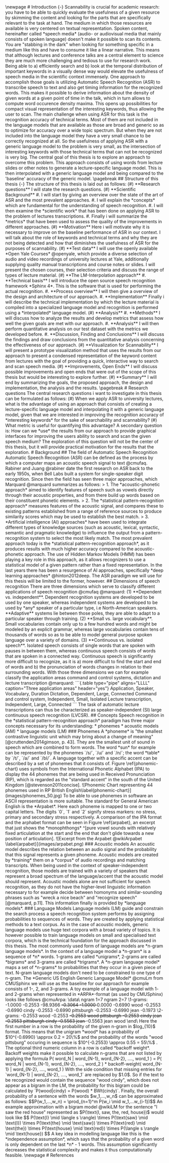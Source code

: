 <!-- Task: the Introduction basically talks about the whole project at a
high level from top to bottom. --!>

\newpage

# Introduction {-}
Scannability is crucial for academic research: you
have to be able to quickly evaluate the usefulness of a given resource
by skimming the content and looking for the parts that are specifically
relevant to the task at hand.

The medium in which those resources are available is very centered on
textual representation. Spoken content, hereinafter called *speech
media* (audio- or audiovisual media that mainly consists of spoken
language) doesn't make it possible to scan its contents. You are
"stabbing in the dark" when looking for something specific in a medium
like this and have to consume it like a linear narrative.

This means that although lectures and conference talks are a central
element to science they are much more challenging and tedious to use for
research work.

Being able to a) efficiently search and b) look at the temporal
distribution of important keywords in a visually dense way would
elevate the usefulness of speech media in the scientific context
immensely.

One approach to accomplish those goals is utilizing Automatic Speech
Recognition (ASR) to transcribe speech to text and also get timing
information for the recognized words. This makes it possible to derive
information about the density of given words at a given point of time in
the talk, which in turn allows to compute word occurence density
maxima. This opens up possibilities for compact visual
representation of the interesting keywords, thus allowing the user to
scan.

The main challenge when using ASR for this task is the recognition
accuracy of technical terms. Most of them are not included in the
language models that are available as those are broad and generic so as
to optimize for accuracy over a wide topic spectrum. But when they are
not included into the language model they have a very small chance to be correctly
recognized at all.  <!-- TODO: maybe account for smoothing here? --!>

So the usefulness of applying ASR with a generic language model to the
problem is very small, as the intersection of interesting keywords with
those technical terms that can not be recognized is very big.

The central goal of this thesis is to explore an approach to overcome
this problem. This approach consists of using words from lecture slides
or other notes to generate a lecture-specific language model. This
is then interpolated with a generic language model and being
compared to the 'baseline' accuracy of the generic model.

\pagebreak

## Structure of this thesis {-}
The structure of this thesis is laid out as follows:

(#) **Research questions**

    I will state the research questions.

(#) **Scientific Background**

    #. I will start by giving an overview over the state of the art of
    ASR and the most prevalent approaches.

    #. I will explain the *concepts* which are fundamental for the
    understanding of speech recognition.

    #. I will then examine the *scientific work* that has been done on
    applying ASR to the problem of lectures transcriptions.

    #. Finally i will summarize the *metrics* that have been used to
    assess the quality of the improvements in different approaches.

(#) **Motivation**

    Here i will motivate why it is necessary to improve on the baseline performance of ASR in our context.

    I will talk about the role of keywords and technical terms and why they are not being detected and how that diminishes the usefulness of ASR for the purposes of scannability.

(#) **Test data**

    I will use the openly available *Open Yale Courses* @openyale, which provide a
    diverse selection of audio and video recordings of university lectures at Yale, additionally supplying quality manual transcriptions and course notes or slides.

    I will present the chosen courses, their selection criteria and
    discuss the range of types of lecture material.

(#) **The LM-Interpolation approach**

    #. **Technical basis**

        I will introduce the open source speech recognition framework
        *Sphinx 4*. This is the software that is used for performing the
        actual recognition.

    #. **Process overview**

        I will then give a overview of the design and architecture of
        our approach.

    #. **Implementation**

        Finally i will describe the technical implementation by which the
        lecture material is compiled into a specialized language model
        and recognition is performed using a *interpolated* language
        model.

(#) **Analysis**

    #. **Methods**

        I will discuss how to analyze the results and develop metrics
        that assess how well the given goals are met with our approach.
        <!-- TODO: which metrics follow from the goals of searchability and
        scannability.  define those terms first, discuss what's
        important there ->> keywords! --!>

    #. **Analysis**

        I will then perform quantitative analysis on our test dataset
        with the metrics we developed before.

    #. **Discussion, Finding and Conclusions**

        I will discuss the findings and draw conclusions from the quantitative analysis concerning the effectiveness of our approach.

(#) **Visualization for Scannability**

    I will present a prototype visualization method that uses the results from our approach to present a condensed representation of the keyword content from lectures with the goal of providing a quick, interactive way to search and scan speech media.

(#) **Improvements, Open Ends**

    I will discuss possible improvements and open ends that were out of
    the scope of this thesis but would be interesting to explore further.

(#) **Summary**

    I will end by summarizing the goals, the proposed approach, the
    design and implementation, the analysis and the results.

\pagebreak

# Research questions
The central research questions i want to investigate in this thesis can
be formulated as follows:

(#) When we apply ASR to university lectures, what is the advantage of using an approach that consists of creating a lecture-specific language model and interpolating it with a generic language model, given that we are interested in improving the recognition accuracy of *interesting keywords* for the sake of
searchability and scannability?

(#) What metric is useful for quantifying this advantage?

A secondary question is: How can we *use* the results from our approach to provide graphical interfaces for improving the users ability to search and scan the given speech medium?

The exploration of this question will not be the center of this thesis,
but it will provide practical motivation for the results that the
exploration.


<!-- ## Lecture recordings in universities ## Speech recognition
accuracy problems with special words / technical terms ## Goal:
improving searchability / scannability through adapting language models
--!>

# Background

## The field of Automatic Speech Recognition
Automatic Speech Recognition (ASR) can be defined as the process by which
a computer maps an acoustic speech signal to text @cmufaq.

Rabiner and Juang @rabiner date the first research on ASR back to the
early 1950s, when Bell Labs built a system for single-speaker digit
recognition. Since then the field has seen three major approaches, which
Marquard @marquard summarizes as follows:

> 1. The *acoustic-phonetic approach* aimed to identify features of
    speech such as vowels directly through their acoustic properties,
    and from there build up words based on their constituent phonetic
    elements.

> 2. The *statistical pattern-recognition approach* measures features of
    the acoustic signal, and compares these to existing patterns
    established from a range of reference sources to produce similarity
    scores which may be used to establish the best match.

> 3. *Artificial intelligence (AI) approaches* have been used to integrate
    different types of knowledge sources (such as acoustic, lexical,
    syntactic, semantic and pragmatic knowledge) to influence the output
    from a pattern-recognition system to select the most likely match.

<!-- TODO: probably rephrase? --!>

The most prevalent approach today is the *statistical
pattern-recognition approach*, as it produces results with much higher
accuracy compared to the acoustic-phonetic approach. The use of Hidden Markov Models (HMM) has been playing a key role in this approach, as it allows recognizers to use a statistical model of a given pattern rather than a fixed representation.

In the last years there has been a resurgence of AI approaches, specifically *deep learning approaches* @hinton2012deep. The ASR paradigm we will use for this thesis will be limited to the former, however.

## Dimensions of speech recognition
There are three dimensions which serve to classify different applications of speech recognition @cmufaq @marquard:

(1) **Dependent vs. independent**. Dependent recognition systems are developed to be used by one speaker, whereas independent systems are developed to be used by *any* speaker of a particular type, i.e North-American speakers. **Adaptive** systems lie between those poles, they are able to adapt to a particular speaker through training.

(2) **Small vs. large vocabulary**. Small vocabularies contain only up to a few hundred words and might be modeled by an explicit grammar, whereas large vocabularies contain tens of thousands of words so as to be able to model general purpose spoken language over a variety of domains.

(3) **Continuous vs. isolated speech**. Isolated speech consists of single words that are spoken with pauses in between them, whereas continuous speech consists of words that are spoken in a connected way. Continuous speech is significantly more difficult to recognize, as it is a) more difficult to find the start and end of words and b) the pronunciation of words changes in relation to their surrounding words.

With those three dimensions we can for example classify the application areas command and control systems, dictation and lecture transcription @marquard:

```{.table type="pipe" aligns="LLLL" caption="Three application areas" header="yes"}
Application,                Speaker,     Vocabulary, Duration
Dictation,                  Dependent,   Large,      Connected
Command and control system, Independent, Small,      Isolated
Lecture transcription,      Independent, Large,      Connected
```

The task of automatic lecture transcriptions can thus be characterized as speaker-independent (SI) large continuous speech recognition (LVCSR).

## Concepts
Speech recognition in the *statistical pattern-recognition approach* paradigm has three major concepts necessary for its understanding:

* phonemes
* acoustic models (AM)
* language models (LM)

### Phonemes
A *phoneme* is "the smallest contrastive linguistic unit which may bring about a change of meaning" [@cruttenden2014gimson, p. 43]. They are the smallest unit of sound in speech which are combined to form words. The word *sun* for example can be represented by the phonemes `/s/`, `/u/` and `/n/`; the word *table* by `/t/`, `/a/` and `/bl/`.

A language together with a specific accent can be described by a set of phonemes that it consists of. Figure \ref{phonemic-chart} uses symbols from the International Phonetic Alphabet (IPA) to display the 44 phonemes that are being used in Received Pronunciation (RP), which is regarded as the "standard accent" in the south of the United Kingdom [@stevenson2011concise].

![Phonemic Chart representing 44 phonemes used in RP British English\label{phonemic-chart}](images/phonemes_50.jpg)

To be able to use phonemes in software an ASCII representation is more suitable. The standard for General American English is the *Arpabet*. Here each phoneme is mapped to one or two capital letters. The digits `0`, `1` and `2` signify stress markers: no stress, primary and secondary stress respectively. A comparison of the IPA format and the arphabet format can be seen in Figure \ref{arpabet}, an excerpt that just shows the *monophthongs* ^[pure vowel sounds with relatively fixed articulation at the start and the end that don't glide towards a new position of articulation].

![Excerpt from the Arpabet @wikiArpabet \label{arpabet}](images/arpabet.png)

### Acoustic models
An acoustic model describes the relation between an audio signal and the probability that this signal represents a given phoneme.

Acoustic models are created by *training* them on a *corpus* of audio recordings and matching transcripts. When being used in the context of speaker-independent recognition, those models are trained with a variety of speakers that represent a broad spectrum of the language/accent that the acoustic model should represent.

Acoustic models alone are not sufficient for speech recognition, as they do not have the higher-level linguistic information necessary to for example decide between homonyms and similar-sounding phrases such as "wreck a nice beach" and "recognize speech" [@marquard, p.11]. This information finally is provided by *language models*.


### Language Models

Language models (LM) guide and constrain the search process a speech recognition system performs by assigning probabilities to sequences of words. They are created by applying statistical methods to a text corpus. As in the case of acoustic models, generic language models use huge text corpora with a broad variety of topics. It is however possible to train language models on small and specialised text corpora, which is the technical foundation for the approach discussed in this thesis.

The most commonly used form of language models are *n-gram language models*. In the context of a language model a *n-gram* is a sequence of *n* words. 1-grams are called *unigrams*, 2-grams are called *bigrams* and 3-grams are called *trigrams*. A *n-gram language model* maps a set of *n-grams* to probabilities that they occur in a given piece of text.

<!-- TODO: trained --!>

N-gram language models don't need to be constrained to one type of n-gram. The *Generic US English Generic Language Model* @cmuLm from CMUSphinx we will use as the baseline for our approach for example consists of 1-, 2, and 3-grams.

A toy example of a language model with 1- and 2-grams when represented in *ARPA*-format (as used by CMUSphinx) looks like follows @cmuArpa:

    \data\
    ngram 1=7
    ngram 2=7

    \1-grams:
    -1.0000 <UNK>	-0.2553
    -98.9366 <s>	 -0.3064
    -1.0000 </s>	 0.0000
    -0.6990 wood	 -0.2553
    -0.6990 cindy	-0.2553
    -0.6990 pittsburgh		-0.2553
    -0.6990 jean	 -0.1973

    \2-grams:
    -0.2553 <UNK> wood
    -0.2553 <s> <UNK>
    -0.2553 wood pittsburgh
    -0.2553 cindy jean
    -0.2553 pittsburgh cindy
    -0.5563 jean </s>
    -0.5563 jean wood

    \end\

Here the first number in a row is the probability of the given n-gram in $log_{10}$ format. This means that the unigram *wood* has a probability of $10^{-0.6990} \approx 0.2 = 20\%$ and the probability of the words "wood pittsburg" occuring in sequence is $10^{-0.2553} \approx 0.55 = 55\%$ .

The optional third numeric column in a row is called *backoff weight*. Backoff weights make it possible to calculate n-grams that are not listed by applying the formula

    P( word_N | word_{N-1}, word_{N-2}, ...., word_1 ) =
    P( word_N | word_{N-1}, word_{N-2}, ...., word_2 ) *
      backoff-weight( word_{N-1} | word_{N-2}, ...., word_1 )

With the side condition that missing entries for `word_{N-1} | word_{N-2}, ...., word_1` are replaced by $1.0$.

So if the text to be recognized would contain the sequence "wood cindy", which does not appear as a bigram in the LM, the probability for this bigram could be calculated by `P(wood|cindy) = P(wood) * BWt(cindy)`.

Finally, the overall probability of a sentence with the words $w_1,...,w_n$ can be approximated as follows:

$$P(w_1,...,w_n) = \prod_{n=1}^m P(w_i \mid w_1,...w_{i-1})$$

An example approximation with a bigram model @wikiLM for the sentence "I saw the red house" represented as $P(\text{I, saw, the, red, house})$ would look like
$$
  P(\text{I} \mid \langle s \rangle) \times
  P(\text{saw} \mid \text{I}) \times
  P(\text{the} \mid \text{saw}) \times
  P(\text{red} \mid \text{the}) \times
  P(\text{house} \mid \text{red}) \times
  P(\langle s \rangle \mid \text{house})
$$

A key idea in modelling language like this is the *independence assumption*, which says that the probability of a given word is only dependent on the last *n* - 1 words. This assumption significantly decreases the statistical complexity and makes it thus computationally feasible.































\newpage



# References
